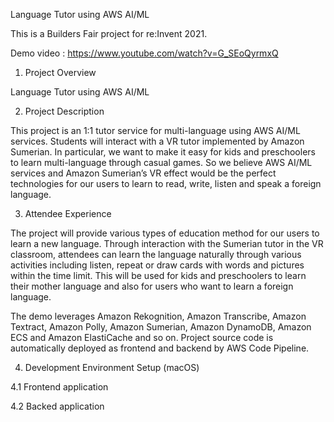 Language Tutor using AWS AI/ML

This is a Builders Fair project for re:Invent 2021.

Demo video : https://www.youtube.com/watch?v=G_SEoQyrmxQ

1. Project Overview

Language Tutor using AWS AI/ML

2. Project Description

This project is an 1:1 tutor service for multi-language using AWS AI/ML services. Students will interact with a VR tutor implemented by Amazon Sumerian. In particular, we want to make it easy for kids and preschoolers to learn multi-language through casual games. So we believe AWS AI/ML services and Amazon Sumerian’s VR effect would be the perfect technologies for our users to learn to read, write, listen and speak a foreign language.

3. Attendee Experience 

The project will provide various types of education method for our users to learn a new language. Through interaction with the Sumerian tutor in the VR classroom, attendees can learn the language naturally through various activities including listen, repeat or draw cards with words and pictures within the time limit. This will be used for kids and preschoolers to learn their mother language and also for users who want to learn a foreign language.

The demo leverages Amazon Rekognition, Amazon Transcribe, Amazon Textract, Amazon Polly, Amazon Sumerian, Amazon DynamoDB, Amazon ECS and Amazon ElastiCache and so on. Project source code is automatically deployed as frontend and backend by AWS Code Pipeline.


4. Development Environment Setup (macOS)

4.1 Frontend application

4.2 Backed application
